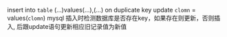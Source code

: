 insert into `table` (...)values(...),(...) on duplicate key update `clomn` = values(`clomn`)
  mysql 插入时检测数据库是否存在key，如果存在则更新，否则插入, 后跟update语句更新相应旧记录值为新值
